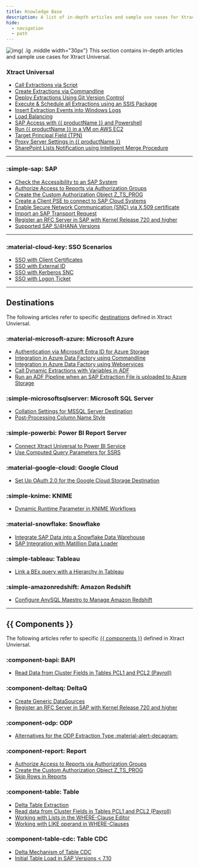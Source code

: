 ```yaml
---
title: Knowledge Base
description: A list of in-depth articles and sample use cases for Xtract Universal.
hide:
  - navigation
  - path
---
```


![img](site:assets/images/logos/theo-thumbs.png){ .lg .middle width="30px"} This section contains in-depth articles and sample use cases for Xtract Universal.


### Xtract Universal

<div class="mdx-columns" markdown>

- [Call Extractions via Script](call-extraction-via-script.md)
- [Create Extractions via Commandline](config-command-line-tool.md)
- [Deploy Extractions Using Git Version Control](deploy-extractions-using-Git-version-control.md)
- [Execute & Schedule all Extractions using an SSIS Package](execute_all_defined_xu_extractions.md)
- [Insert Extraction Events into Windows Logs](insert-extraction-events-into-the-windows-logs.md)
- [Load Balancing](load-balancer.md)
- [SAP Access with {{ productName }} and Powershell](sap-access-with-xtract-universal-and-powershell.md)
- [Run {{ productName }} in a VM on AWS EC2](run-xu-in-aws.md)
- [Target Principal Field (TPN)](target-principal-TPN.md)
- [Proxy Server Settings in {{ productName }}](proxy-server-settings.md)
- [SharePoint Lists Notification using Intelligent Merge Procedure](sharepoint-lists-notification-using-intelligent-merge-procedure.md)

<!--- - [Log Access via Web Service](log-access-via-http.md) -->

</div>

---

### :simple-sap: SAP

<div class="mdx-columns" markdown>

- [Check the Accessibility to an SAP System](check-the-accessibility-to-an-sap-system.md)
- [Authorize Access to Reports via Authorization Groups](authorize-access-to-specific-reports.md)
- [Create the Custom Authorization Object Z_TS_PROG](create-the-custom-authority-object-z-ts-prog.md)
- [Create a Client PSE to connect to SAP Cloud Systems](create-personal-security-environment.md)
- [Enable Secure Network Communication (SNC) via X.509 certificate](enable-snc-using-pse-file.md)
- [Import an SAP Transport Request](import-an-sap-transport-request.md)
- [Register an RFC Server in SAP with Kernel Release 720 and higher](register-rfc-server-in-sap-releases-in-kernel-release-720-and-higher.md)
- [Supported SAP S/4HANA Versions](supported-sap-and-hana-versions.md)

</div>

---

### :material-cloud-key: SSO Scenarios

<div class="mdx-columns" markdown>

- [SSO with Client Certificates](sso-with-client-certificates.md)
- [SSO with External ID](sso-with-external-id.md)
- [SSO with Kerberos SNC](sso-with-kerberos-snc.md)
- [SSO with Logon Ticket](sso-with-logon-ticket.md)

</div>

---

## Destinations 

The following articles refer to specific [destinations](../documentation/destinations/index.md) defined in Xtract Unviersal.

### :material-microsoft-azure: Microsoft Azure

<div class="mdx-columns" markdown>

- [Authentication via Microsoft Entra ID for Azure Storage](authentication-via-entra-id-with-azure-storage.md)
- [Integration in Azure Data Factory using Commandline](adf-integration-using-command-line.md)
- [Integration in Azure Data Factory using Webservices](adf-integration-using-webservices.md)
- [Call Dynamic Extractions with Variables in ADF](call-dynamic-extractions-with-variables-in-adf.md)
- [Run an ADF Pipeline when an SAP Extraction File is uploaded to Azure Storage](run-an-ADF-pipeline-when-sap-extraction-file-is-successfully-uploaded-to-Azure-storage.md)

### :simple-microsoftsqlserver: Microsoft SQL Server

- [Collation Settings for MSSQL Server Destination](collation-sql-server.md)
- [Post-Processing Column Name Style](adjust-column-name-style.md)

### :simple-powerbi: Power BI Report Server

- [Connect Xtract Universal to Power BI Service](connect-to-power-bi-service.md)
- [Use Computed Query Parameters for SSRS](xu-ssrs-parameterizing-in-vs.md)

### :material-google-cloud: Google Cloud

- [Set Up OAuth 2.0 for the Google Cloud Storage Destination](google-cloud-storage-oauth.md)

### :simple-knime: KNIME

- [Dynamic Runtime Parameter in KNIME Workflows](dynamic-runtime-paramater-within-KNIME-workflow.md)

### :material-snowflake: Snowflake

- [Integrate SAP Data into a Snowflake Data Warehouse](integrate_sap_data_into_a_Snowflake_data_warehouse.md)
- [SAP Integration with Matillion Data Loader](create-a-custom-cennector-in-matillion-data-loader.md)

### :simple-tableau: Tableau 

- [Link a BEx query with a Hierarchy in Tableau](link-bex-query-with-hierarchy.md)

### :simple-amazonredshift: Amazon Redshift

- [Configure AnySQL Maestro to Manage Amazon Redshift](configuring-anysql-maestro-to-manage-amazon-redshift.md)

</div>

---

## {{ Components }}

The following articles refer to specific [{{ components }}](../documentation/introduction.md/#extraction-types) defined in Xtract Unviersal.

### :component-bapi: BAPI

<div class="mdx-columns" markdown>

- [Read Data from Cluster Fields in Tables PCL1 and PCL2 (Payroll)](read-data-from-cluster-fields-in-the-tables-pcl1-and-pcl2-payroll.md)

</div>


### :component-deltaq: DeltaQ

<div class="mdx-columns" markdown>

- [Create Generic DataSources](create-generic-datasource-using-function-module-and-timestamps.md)
- [Register an RFC Server in SAP with Kernel Release 720 and higher](register-rfc-server-in-sap-releases-in-kernel-release-720-and-higher.md)

</div>


### :component-odp: ODP

<div class="mdx-columns" markdown>

- [Alternatives for the ODP Extraction Type :material-alert-decagram:](alternatives-for-odp.md)

</div>


### :component-report: Report

<div class="mdx-columns" markdown>

- [Authorize Access to Reports via Authorization Groups](authorize-access-to-specific-reports.md)
- [Create the Custom Authorization Object Z_TS_PROG](create-the-custom-authority-object-z-ts-prog.md)
- [Skip Rows in Reports](skip-rows-in-reports.md)

</div>

### :component-table: Table

<div class="mdx-columns" markdown>

- [Delta Table Extraction](delta-table-extraction.md)
- [Read data from Cluster Fields in Tables PCL1 and PCL2 (Payroll)](read-data-from-cluster-fields-in-the-tables-pcl1-and-pcl2-payroll.md)
- [Working with Lists in the WHERE-Clause Editor](where-clause-editor-lists.md)
- [Working with LIKE operand in WHERE-Clauses](like-operand-where-clause.md)

</div>

### :component-table-cdc: Table CDC

<div class="mdx-columns" markdown>

- [Delta Mechanism of Table CDC](table-cdc-mechanism.md)
- [Initial Table Load in SAP Versions < 7.10](table-cdc-initial-table-load.md)

</div>

